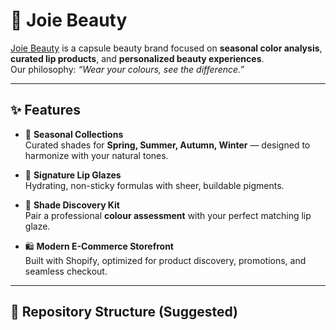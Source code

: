 # 🌸 Joie Beauty

[Joie Beauty](https://joiebeauty.co/) is a capsule beauty brand focused on **seasonal color analysis**, **curated lip products**, and **personalized beauty experiences**.  
Our philosophy: *“Wear your colours, see the difference.”*

---

## ✨ Features

- 🎨 **Seasonal Collections**  
  Curated shades for **Spring, Summer, Autumn, Winter** — designed to harmonize with your natural tones.  

- 💄 **Signature Lip Glazes**  
  Hydrating, non-sticky formulas with sheer, buildable pigments.  

- 🧾 **Shade Discovery Kit**  
  Pair a professional **colour assessment** with your perfect matching lip glaze.  

- 🛍 **Modern E-Commerce Storefront**  
  Built with Shopify, optimized for product discovery, promotions, and seamless checkout.  

---

## 📂 Repository Structure (Suggested)

